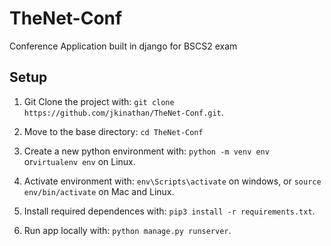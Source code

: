 # TheNet-Conf
Conference Application built in django for BSCS2 exam

## Setup

1. Git Clone the project with: ```git clone https://github.com/jkinathan/TheNet-Conf.git```.

2. Move to the base directory: ```cd TheNet-Conf```

3. Create a new python environment with: ```python -m venv env``` or```virtualenv env``` on Linux.

4. Activate environment with: ```env\Scripts\activate``` on windows, or ```source env/bin/activate``` on Mac and Linux.

5. Install required dependences with: ```pip3 install -r requirements.txt```.

6. Run app locally with: ```python manage.py runserver```.

